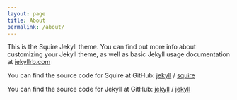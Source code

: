 ```yaml
---
layout: page
title: About
permalink: /about/
---
```


This is the Squire Jekyll theme. You can find out more info about customizing your Jekyll theme, as well as basic Jekyll usage documentation at [jekyllrb.com](https://jekyllrb.com/)

You can find the source code for Squire at GitHub:
[jekyll][jekyll-organization] /
[squire](https://github.com/knightoftheoldcode/jekyll-theme-squire)

You can find the source code for Jekyll at GitHub:
[jekyll][jekyll-organization] /
[jekyll](https://github.com/jekyll/jekyll)


[jekyll-organization]: https://github.com/jekyll